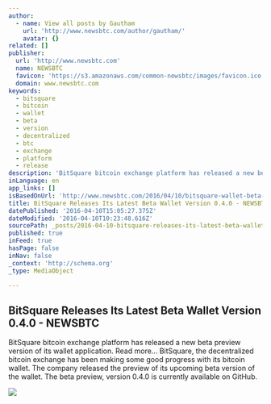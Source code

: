 ```yaml
---
author:
  - name: View all posts by Gautham
    url: 'http://www.newsbtc.com/author/gautham/'
    avatar: {}
related: []
publisher:
  url: 'http://www.newsbtc.com'
  name: NEWSBTC
  favicon: 'https://s3.amazonaws.com/common-newsbtc/images/favicon.ico'
  domain: www.newsbtc.com
keywords:
  - bitsquare
  - bitcoin
  - wallet
  - beta
  - version
  - decentralized
  - btc
  - exchange
  - platform
  - release
description: 'BitSquare bitcoin exchange platform has released a new beta preview version of its wallet application. Read more... BitSquare, the decentralized bitcoin exchange has been making some good progress with its bitcoin wallet. The company released the preview of its upcoming beta version of the wallet. The beta preview, version 0.4.0 is currently available on GitHub.'
inLanguage: en
app_links: []
isBasedOnUrl: 'http://www.newsbtc.com/2016/04/10/bitsquare-wallet-beta-version/'
title: BitSquare Releases Its Latest Beta Wallet Version 0.4.0 - NEWSBTC
datePublished: '2016-04-10T15:05:27.375Z'
dateModified: '2016-04-10T10:23:48.616Z'
sourcePath: _posts/2016-04-10-bitsquare-releases-its-latest-beta-wallet-version-040-ne.md
published: true
inFeed: true
hasPage: false
inNav: false
_context: 'http://schema.org'
_type: MediaObject

---
```

<article style=""><h1>BitSquare Releases Its Latest Beta Wallet Version 0.4.0 - NEWSBTC</h1><p>BitSquare bitcoin exchange platform has released a new beta preview version of its wallet application. Read more... BitSquare, the decentralized bitcoin exchange has been making some good progress with its bitcoin wallet. The company released the preview of its upcoming beta version of the wallet. The beta preview, version 0.4.0 is currently available on GitHub.</p><img src="https://s3.amazonaws.com/main-newsbtc-images/2015/02/bitsquare-fan-art2.png" /></article>
